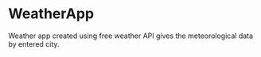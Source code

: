 # WeatherApp
Weather app created using free weather API gives the meteorological data by entered city.
